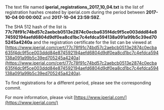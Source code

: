 The text file named **iperial_registrations_2017_10_04.txt** is the list of registration hashes created by iperial.com during the period between **2017-10-04 00:00:00Z** and **2017-10-04 23:59:59Z**.

The SHA 512 hash of the list is **77c78f91c74bd57c2aebcb0513e2874c0ecba635f4dc9f5ce003ddd84e874592194aefd6804d9df0ea8cd1bc7c4efdca594138a091a99b5c39ed705245a4240a** and the registration certificate for the list can be viewed at [https://www.iperial.com/cert/77c78f91c74bd57c2aebcb0513e2874c0ecba635f4dc9f5ce003ddd84e874592194aefd6804d9df0ea8cd1bc7c4efdca594138a091a99b5c39ed705245a4240a](https://www.iperial.com/cert/77c78f91c74bd57c2aebcb0513e2874c0ecba635f4dc9f5ce003ddd84e874592194aefd6804d9df0ea8cd1bc7c4efdca594138a091a99b5c39ed705245a4240a).

To find registrations for a different period, please see the corresponding commit.

For more information, please visit [https://www.iperial.com/](https://www.iperial.com/)
